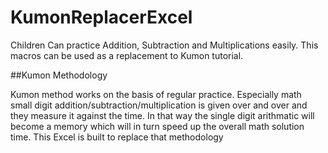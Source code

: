 # KumonReplacerExcel

Children Can practice Addition, Subtraction and Multiplications easily. This macros can be used as a replacement to Kumon tutorial.

##Kumon Methodology

Kumon method works on the basis of regular practice. Especially math small digit addition/subtraction/multiplication is given over and over and they measure it against the time. In that way the single digit arithmatic will become a memory which will in turn speed up the overall math solution time. This Excel is built to replace that methodology
